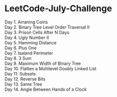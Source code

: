 # LeetCode-July-Challenge
Day 1. Arraning Coins  
Day 2. Binary Tree Level Order Traversal II  
Day 3. Prison Cells After N Days  
Day 4. Ugly Number II  
Day 5. Hamming Distance  
Day 6. Plus One  
Day 7. Isaland Perimeter  
Day 8. 3 Sum  
Day 9. Maximum Width of Binary Tree  
Day 10. Flatten a Multilevel Doubly Linked List  
Day 11. Subsets  
Day 12. Reverse Bits  
Day 13. Same Tree  
Day 14. Angle Between Hands of a Clock